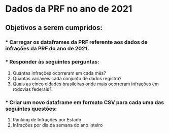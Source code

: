 # Dados da PRF no ano de 2021 #

## Objetivos a serem cumpridos: ##

### * Carregar os dataframes da PRF referente aos dados de infrações da PRF do ano de 2021.
### * Responder às seguintes perguntas:
  1. Quantas infrações ocorreram em cada mês?
  2. Quantas variáveis cada conjunto de dados registra?
  3. Quais as cinco cidades brasileiras onde mais ocorreram infrações em rodovias federais?
### * Criar um novo dataframe em formato CSV para cada uma das seguintes questões:
  1. Ranking de Infrações por Estado
  2. Infrações por dia da semana do ano inteiro
